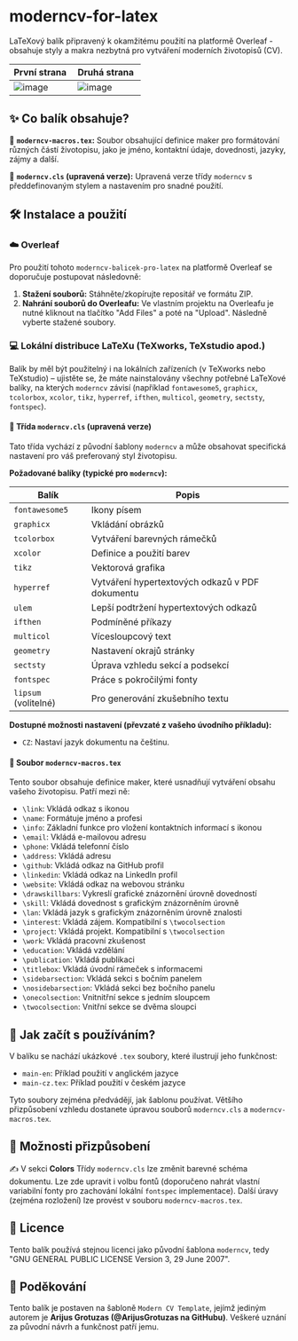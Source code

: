 # moderncv-for-latex

LaTeXový balík připravený k okamžitému použití na platformě Overleaf - obsahuje styly a makra nezbytná pro vytváření moderních životopisů (CV).

| První strana | Druhá strana |
|--------------|--------------|
| ![image](https://github.com/user-attachments/assets/46589bf6-167d-47be-9d1c-e24cadf9eee0) | ![image](https://github.com/user-attachments/assets/787873ce-ce62-4967-b733-4058713202d8) |

## ✨ Co balík obsahuje?

📌 **`moderncv-macros.tex`:** Soubor obsahující definice maker pro formátování různých částí životopisu, jako je jméno, kontaktní údaje, dovednosti, jazyky, zájmy a další.

📄 **`moderncv.cls` (upravená verze):** Upravená verze třídy `moderncv` s předdefinovaným stylem a nastavením pro snadné použití.

## 🛠️ Instalace a použití
### ☁️ Overleaf

Pro použití tohoto `moderncv-balicek-pro-latex` na platformě Overleaf se doporučuje postupovat následovně:

1.  **Stažení souborů:** Stáhněte/zkopírujte repositář ve formátu ZIP.
2.  **Nahrání souborů do Overleafu:** Ve vlastním projektu na Overleafu je nutné kliknout na tlačítko "Add Files" a poté na "Upload". Následně vyberte stažené soubory.

### 💻 Lokální distribuce LaTeXu (TeXworks, TeXstudio apod.)

Balík by měl být použitelný i na lokálních zařízeních (v TeXworks nebo TeXstudio) – ujistěte se, že máte nainstalovány všechny potřebné LaTeXové balíky, na kterých `moderncv` závisí (například `fontawesome5`, `graphicx`, `tcolorbox`, `xcolor`, `tikz`, `hyperref`, `ifthen`, `multicol`, `geometry`, `sectsty`, `fontspec`).

#### 📄 Třída `moderncv.cls` (upravená verze)

Tato třída vychází z původní šablony `moderncv` a může obsahovat specifická nastavení pro váš preferovaný styl životopisu.

**Požadované balíky (typické pro `moderncv`):**

| Balík        | Popis                                       |
|--------------|---------------------------------------------|
| `fontawesome5` | Ikony písem                                 |
| `graphicx`   | Vkládání obrázků                            |
| `tcolorbox`  | Vytváření barevných rámečků                 |
| `xcolor`     | Definice a použití barev                    |
| `tikz`       | Vektorová grafika                           |
| `hyperref`   | Vytváření hypertextových odkazů v PDF dokumentu |
| `ulem`       | Lepší podtržení hypertextových odkazů       |
| `ifthen`     | Podmíněné příkazy                           |
| `multicol`   | Vícesloupcový text                          |
| `geometry`   | Nastavení okrajů stránky                    |
| `sectsty`    | Úprava vzhledu sekcí a podsekcí             |
| `fontspec`   | Práce s pokročilými fonty                   |
| `lipsum` (volitelné) | Pro generování zkušebního textu           |

**Dostupné možnosti nastavení (převzaté z vašeho úvodního příkladu):**

* `CZ`: Nastaví jazyk dokumentu na češtinu.

#### 📄 Soubor `moderncv-macros.tex`

Tento soubor obsahuje definice maker, které usnadňují vytváření obsahu vašeho životopisu. Patří mezi ně:

* `\link`: Vkládá odkaz s ikonou
* `\name`: Formátuje jméno a profesi
* `\info`: Základní funkce pro vložení kontaktních informací s ikonou
* `\email`: Vkládá e-mailovou adresu
* `\phone`: Vkládá telefonní číslo
* `\address`: Vkládá adresu
* `\github`: Vkládá odkaz na GitHub profil
* `\linkedin`: Vkládá odkaz na LinkedIn profil
* `\website`: Vkládá odkaz na webovou stránku
* `\drawskillbars`: Vykreslí grafické znázornění úrovně dovedností
* `\skill`: Vkládá dovednost s grafickým znázorněním úrovně
* `\lan`: Vkládá jazyk s grafickým znázorněním úrovně znalosti
* `\interest`: Vkládá zájem. Kompatibilní s `\twocolsection`
* `\project`: Vkládá projekt. Kompatibilní s `\twocolsection`
* `\work`: Vkládá pracovní zkušenost
* `\education`: Vkládá vzdělání
* `\publication`: Vkládá publikaci
* `\titlebox`: Vkládá úvodní rámeček s informacemi 
* `\sidebarsection`: Vkládá sekci s bočním panelem
* `\nosidebarsection`: Vkládá sekci bez bočního panelu
* `\onecolsection`: Vnitnitřní sekce s jedním sloupcem
* `\twocolsection`: Vnitřní sekce se dvěma sloupci

## 📝 Jak začít s používáním?

V balíku se nachází ukázkové `.tex` soubory, které ilustrují jeho funkčnost:

* `main-en`: Příklad použití v anglickém jazyce
* `main-cz.tex`: Příklad použití v českém jazyce

Tyto soubory zejména předvádějí, jak šablonu používat. Většího přizpůsobení vzhledu dostanete úpravou souborů `moderncv.cls` a `moderncv-macros.tex`. 

## 🎨 Možnosti přizpůsobení

✍️ V sekci **Colors** Třídy `moderncv.cls` lze změnit barevné schéma dokumentu. Lze zde upravit i volbu fontů (doporučeno nahrát vlastní variabilní fonty pro zachování lokální `fontspec` implementace). Další úravy (zejména rozložení) lze provést v souboru `moderncv-macros.tex`.

## 📜 Licence

Tento balík používá stejnou licenci jako původní šablona `moderncv`, tedy "GNU GENERAL PUBLIC LICENSE Version 3, 29 June 2007".

## 🙏 Poděkování

Tento balík je postaven na šabloně `Modern CV Template`, jejímž jediným autorem je **Arijus Grotuzas (@ArijusGrotuzas na GitHubu)**. Veškeré uznání za původní návrh a funkčnost patří jemu.
